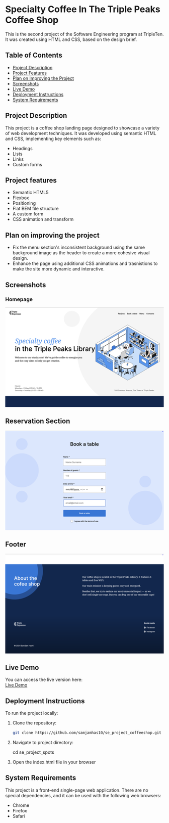 # Specialty Coffee In The Triple Peaks Coffee Shop

This is the second project of the Software Engineering program at TripleTen. It was created using HTML and CSS, based on the design brief.

## Table of Contents

- [Project Description](#project-description)
- [Project Features](#project-features)
- [Plan on Improving the Project](#plan-on-improving-the-project)
- [Screenshots](#screenshots)
- [Live Demo](#live-demo)
- [Deployment Instructions](#deployment-instructions)
- [System Requirements](#system-requirements)

## Project Description

This project is a coffee shop landing page designed to showcase a variety of web development techniques. It was developed using semantic HTML and CSS, implementing key elements such as:

- Headings
- Lists
- Links
- Custom forms

## Project features

- Semantic HTML5
- Flexbox
- Positioning
- Flat BEM file structure
- A custom form
- CSS animation and transform

## Plan on improving the project

- Fix the menu section's inconsistent background using the same background image as the header to create a more cohesive visual design.
- Enhance the page using additional CSS animations and trasnistions to make the site more dynamic and interactive.

## Screenshots

### Homepage

![Homepage Screenshot](homepage.png)

## Reservation Section

![Reservation Screenshot](reservation-section.png)

## Footer

![Footer Screenshot](footer-section.png)

## Live Demo

You can access the live version here:  
[Live Demo](https://samjamhas10.github.io/se_project_coffeeshop/)

## Deployment Instructions

To run the project locally:

1. Clone the repository:

   ```bash
   git clone https://github.com/samjamhas10/se_project_coffeeshop.git
   ```

2. Navigate to project directory:

   cd se_project_spots

3. Open the index.html file in your browser

## System Requirements

This project is a front-end single-page web application. There are no special dependencies, and it can be used with the following web browsers:

- Chrome
- Firefox
- Safari

